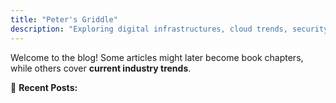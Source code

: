 ```yaml
---
title: "Peter's Griddle"
description: "Exploring digital infrastructures, cloud trends, security, and business cases."
---
```


Welcome to the blog! Some articles might later become book chapters, while others cover **current industry trends**.

📌 **Recent Posts:**
